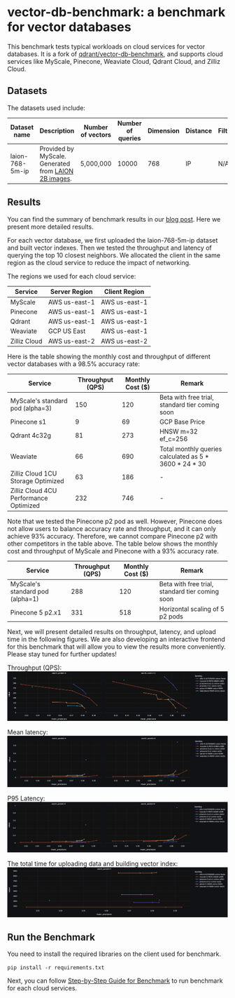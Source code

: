 # vector-db-benchmark: a benchmark for vector databases

This benchmark tests typical workloads on cloud services for vector databases. It is a fork of [qdrant/vector-db-benchmark](https://github.com/qdrant/vector-db-benchmark/), and supports cloud services like MyScale, Pinecone, Weaviate Cloud, Qdrant Cloud, and Zilliz Cloud.

## Datasets

The datasets used include:

| Dataset name             | Description                                                                                                                               | Number of vectors | Number of queries | Dimension | Distance | Filters                             | Payload columns | Download link                                                                                     |
|--------------------------|-------------------------------------------------------------------------------------------------------------------------------------------|-------------------|-------------------|-----------|----------|-------------------------------------|-----------------|---------------------------------------------------------------------------------------------------|
| laion-768-5m-ip          | Provided by MyScale. Generated from [LAION 2B images](https://huggingface.co/datasets/laion/laion2b-multi-vit-h-14-embeddings/tree/main). | 5,000,000         | 10000             | 768       | IP       | N/A                                 | 0               | [link](https://myscale-datasets.s3.ap-southeast-1.amazonaws.com/laion-5m-test-ip.hdf5)            |

## Results

You can find the summary of benchmark results in our [blog post](https://blog.myscale.com/2023/05/17/myscale-outperform-special-vectordb/).  Here we present more detailed results.

For each vector database, we first uploaded the laion-768-5m-ip dataset and built vector indexes. Then we tested the throughput and latency of querying the top 10 closest neighbors.  We allocated the client in the same region as the cloud service to reduce the impact of networking.

The regions we used for each cloud service:

| Service | Server Region | Client Region |
|---|---|---|
| MyScale | AWS us-east-1 | AWS us-east-1 |
| Pinecone | AWS us-east-1 | AWS us-east-1 |
| Qdrant | AWS us-east-1 | AWS us-east-1 |
| Weaviate | GCP US East | AWS us-east-1 |
| Zilliz Cloud | AWS us-east-2 | AWS us-east-2 |

Here is the table showing the monthly cost and throughput of different vector databases with a 98.5% accuracy rate:

| Service | Throughput (QPS) | Monthly Cost ($) | Remark   |
| ------------- | ----- | ------------- | -------- |
| MyScale's standard pod (alpha=3)                | 150 | 120              | Beta with free trial, standard tier coming soon |
| Pinecone s1                         | 9   | 69               | GCP Base Price                                           |
| Qdrant 4c32g                        | 81  | 273              | HNSW m=32 ef_c=256                                                        |
| Weaviate                            | 66  | 690             | Total monthly queries calculated as 5 * 3600 * 24 * 30  |
| Zilliz Cloud 1CU Storage Optimized | 63  | 186              | -                                                        |
| Zilliz Cloud 4CU Performance Optimized | 232  | 746              | -                                                        |

Note that we tested the Pinecone p2 pod as well. However, Pinecone does not allow users to balance accuracy rate and throughput, and it can only achieve 93% accuracy. Therefore, we cannot compare Pinecone p2 with other competitors in the table above. The table below shows the monthly cost and throughput of MyScale and Pinecone with a 93% accuracy rate.

| Service | Throughput (QPS) | Monthly Cost ($) | Remark   |
| ------------- | ----- | ------------- | -------- |
| MyScale's standard pod (alpha=1)    | 288 | 120              | Beta with free trial, standard tier coming soon                                                        |
| Pinecone 5 p2.x1                     | 331 | 518              | Horizontal scaling of 5 p2 pods                                     |

Next, we will present detailed results on throughput, latency, and upload time in the following figures. We are also developing an interactive frontend for this benchmark that will allow you to view the results more conveniently. Please stay tuned for further updates!

Throughput (QPS):
![Throughput](images/result-throughput.jpg)

Mean latency:
![Mean latency](images/result-latency.jpg)

P95 Latency:
![Latency (95 percentile)](images/result-latency-p95.jpg)

The total time for uploading data and building vector index:
![Uplaod and Build time](images/result-upload.jpg)

## Run the Benchmark

You need to install the required libraries on the client used for benchmark.

```shell
pip install -r requirements.txt
```

Next, you can follow [Step-by-Step Guide for Benchmark](docs/step-by-step-guide-for-benchmark.md) to run benchmark for each cloud services.
